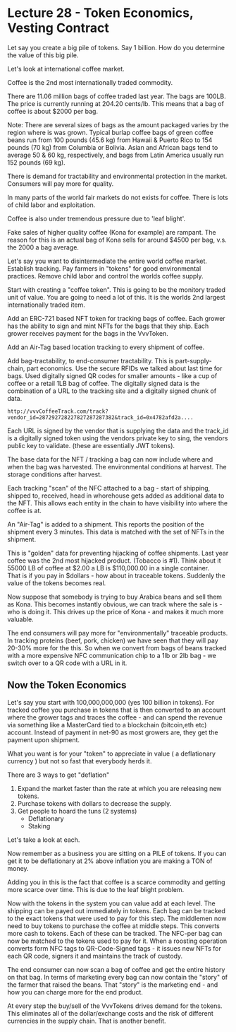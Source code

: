 

<style>
.pagebreak { page-break-before: always; }
.half { height: 200px; }
</style>
<style>
.pagebreak { page-break-before: always; }
.half { height: 200px; }
.markdown-body {
	font-size: 12px;
}
.markdown-body td {
	font-size: 12px;
}
</style>


# Lecture 28 - Token Economics, Vesting Contract

Let say you create a big pile of tokens.  Say 1 billion.
How do you determine the value of this big pile.

Let's look at international coffee market.

Coffee is the 2nd most internationally traded commodity.

There are 11.06 million bags of coffee traded last year.  The bags are 100LB.
The price is currently running at 204.20 cents/lb.  This means that a bag of
coffee is about $2000 per bag.

Note: There are several sizes of bags as the amount packaged varies
by the region where is was grown. Typical burlap coffee bags of
green coffee beans run from 100 pounds (45.6 kg) from Hawaii &
Puerto Rico to 154 pounds (70 kg) from Columbia or Bolivia. Asian
and African bags tend to average 50 & 60 kg, respectively, and bags
from Latin America usually run 152 pounds (69 kg).

There is demand for tractability and environmental protection in the market.
Consumers will pay more for quality.

In many parts of the world fair markets do not exists for coffee.  There is lots
of child labor and exploitation.  

Coffee is also under tremendous pressure due to 'leaf blight'.

Fake sales of higher quality coffee (Kona for example) are rampant.  The reason
for this is an actual bag of Kona sells for around $4500 per bag, v.s. the 2000
a bag average.

Let's say you want to disintermediate the entire world coffee market.
Establish tracking.  Pay farmers in "tokens" for good environmental practices.
Remove child labor and control the worlds coffee supply.

Start with creating a "coffee token".  This is going to be the monitory traded
unit of value.  You are going to need a lot of this.  It is the worlds 2nd 
largest internationally traded item.

Add an ERC-721 based NFT token for tracking bags of coffee.  Each grower has the
ability to sign and mint NFTs for the bags that they ship.  Each grower receives
payment for the bags in the VvvToken.

Add an Air-Tag based location tracking to every shipment of coffee.

Add bag-tractability, to end-consumer tractability.  This is part-supply-chain,
part economics.  Use the secure RFIDs we talked about last time for bags.  Used
digitally signed QR codes for smaller amounts - like a cup of coffee or a retail
1LB bag of coffee.  The digitally signed data is the combination of a URL to 
the tracking site and a digitally signed chunk of data.

```
http://vvvCoffeeTrack.com/track?vendor_id=287292728227827287287382&track_id=0x4782afd2a....
```

Each URL is signed by the vendor that is supplying the data and the track_id is a
digitally signed token using the vendors private key to sing, the vendors public 
key to validate.  (these are essentially JWT tokens).

The base data for the NFT / tracking a bag can now include where and when the bag
was harvested.  The environmental conditions at harvest.  The storage conditions
after harvest.

Each tracking "scan" of the NFC attached to a bag - start of shipping, shipped to,
received, head in whorehouse gets added as additional data to the NFT.   This allows
each entity in the chain to have visibility into where the coffee is at.

An "Air-Tag" is added to a shipment.  This reports the position of the shipment
every 3 minutes.  This data is matched with the set of NFTs in the shipment.

This is "golden" data for preventing hijacking of coffee shipments.   Last year
coffee was the 2nd most hijacked product.  (Tobacco is #1).  Think about it
55000 LB of coffee at $2.00 a LB is $110,000.00 in a single container.  
That is if you pay in $dollars - how about in traceable tokens.  Suddenly
the value of the tokens becomes real.

Now suppose that somebody is trying to buy Arabica beans and sell them as
Kona.  This becomes instantly obvious, we can track where the sale is - who
is doing it.  This drives up the price of Kona - and makes it much more valuable.

The end consumers will pay more for "environmentally" traceable products.  In
tracking proteins (beef, pork, chicken) we have seen that they will pay 20-30%
more for the this.  So when we convert from bags of beans tracked with a more
expensive NFC communication chip to a 1lb or 2lb bag - we switch over to a
QR code with a URL in it.

## Now the Token Economics

Let's say you start with 100,000,000,000 (yes 100 billion in tokens).
For tracked coffee you purchase in tokens that is then converted to an
account where the grower tags and traces the coffee - and can spend the
revenue via something like a MasterCard tied to a blockchain (bitcoin,eth etc) 
account.   Instead of payment in net-90 as most growers are, they get the
payment upon shipment.

What you want is for your "token" to appreciate in value ( a deflationary
currency ) but not so fast that everybody herds it.

There are 3 ways to get "deflation"

1. Expand the market faster than the rate at which you are releasing new tokens.
2. Purchase tokens with dollars to decrease the supply.
3. Get people to hoard the tuns (2 systems)
	- Deflationary
	- Staking

Let's take a look at each.

Now remember as a business you are sitting on a PILE of tokens.  If you can get
it to be deflationary at 2% above inflation you are making a TON of money.

Adding you in this is the fact that coffee is a scarce commodity and getting
more scarce over time.  This is due to the leaf blight problem.  

Now with the tokens in the system you can value add at each level.  The shipping
can be payed out immediately in tokens.   Each bag can be tracked to the exact
tokens that were used to pay for this step.    The middlemen now need to buy
tokens to purchase the coffee at middle steps.   This converts more cash to 
tokens.   Each of these can be tracked.  The NFC-per bag can now be matched to
the tokens used to pay for it.     When a roosting operation converts form NFC
tags to QR-Code-Signed tags - it issues new NFTs for each QR code, signers it
and maintains the track of custody.

The end consumer can now scan a bag of coffee and get the entire history on that
bag.  In terms of marketing every bag can now contain the "story" of the farmer
that raised the beans.  That "story" is the marketing end - and how you can
charge more for the end product.

At every step the buy/sell of the VvvTokens drives demand for the tokens.
This eliminates all of the dollar/exchange costs and the risk of different
currencies in the supply chain.  That is another benefit.















